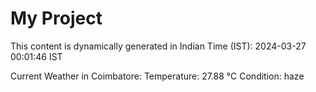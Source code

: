 # My Project

This content is dynamically generated in Indian Time (IST): 2024-03-27 00:01:46 IST


Current Weather in Coimbatore:
Temperature: 27.88 °C
Condition: haze
